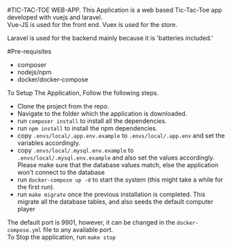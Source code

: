 #TIC-TAC-TOE WEB-APP.
This Application is a web based Tic-Tac-Toe app developed with vuejs and laravel.<br />
Vue-JS is used for the front end. Vuex is used for the store.<br />

Laravel is used for the backend mainly because it is 'batteries included.'

#Pre-requisites
* composer
* nodejs/npm
* docker/docker-compose


To Setup The Application, Follow the following steps.

* Clone the project from the repo.
* Navigate to the folder which the application is downloaded.
* run `composer install` to install all the dependencies.
* run `npm install` to install the npm dependencies.
* copy `.envs/local/.app.env.example` to `.envs/local/.app.env` and set the variables accordingly.
* copy `.envs/local/.mysql.env.example` to `.envs/local/.mysql.env.example` and also set the values accordingly.
    <br />Please make sure that the database values match, else the application won't connect to the database
* run `docker-compose up -d` to start the system (this might take a while for the first run).
* run `make migrate` once the previous installation is completed. This migrate all the database tables, and also seeds the default computer player


The default port is 9901, however, it can be changed in the `docker-compose.yml` file to any available port.<br />
To Stop the application, run `make stop`